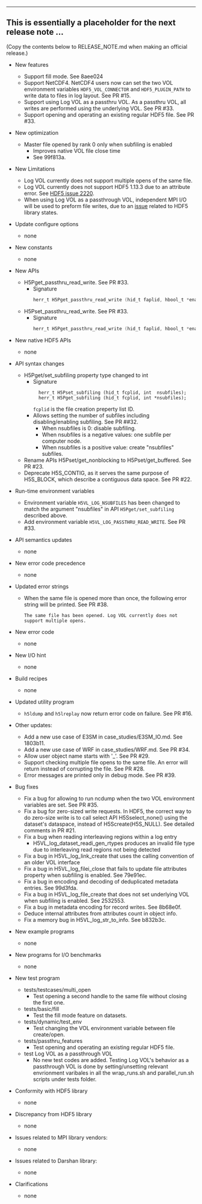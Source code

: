 ------------------------------------------------------------------------------
This is essentially a placeholder for the next release note ...
------------------------------------------------------------------------------
(Copy the contents below to RELEASE_NOTE.md when making an official release.)

* New features
  + Support fill mode. See 8aee024
  + Support NetCDF4. NetCDF4 users now can set the two VOL environment
    variables `HDF5_VOL_CONNECTOR` and `HDF5_PLUGIN_PATH` to write data to
    files in log layout. See PR #15.
  + Support using Log VOL as a passthru VOL. As a passthru VOL, all writes
  are performed using the underlying VOL. See PR #33.
  + Support opening and operating an existing regular HDF5 file. See PR #33.

* New optimization
  + Master file opened by rank 0 only when subfiling is enabled
    + Improves native VOL file close time
    + See 99f813a.

* New Limitations
  + Log VOL currently does not support multiple opens of the same file.
  + Log VOL currently does not support HDF5 1.13.3 due to an attribute error.
  See [HDF5 issue 2220](https://github.com/HDFGroup/hdf5/issues/2220).
  + When using Log VOL as a passthrough VOL, independent MPI I/O will be used to preform
  file writes, due to an [issue](https://forum.hdfgroup.org/t/vol-unable-to-write-a-dataset-at-file-close-time/10378) related to HDF5 library states.

* Update configure options
  + none

* New constants
  + none

* New APIs
  + H5Pget_passthru_read_write. See PR #33.
    + Signature
      ```c
      herr_t H5Pget_passthru_read_write (hid_t faplid, hbool_t *enable);
      ```
  + H5Pset_passthru_read_write. See PR #33.
    + Signature
      ```c
      herr_t H5Pget_passthru_read_write (hid_t faplid, hbool_t *enable);
      ```

* New native HDF5 APIs
  + none

* API syntax changes
  + H5Pget/set_subfiling property type changed to int
    + Signature
      ```
        herr_t H5Pset_subfiling (hid_t fcplid, int  nsubfiles);
        herr_t H5Pget_subfiling (hid_t fcplid, int *nsubfiles);
      ```
      `fcplid` is the file creation preperty list ID.
    + Allows setting the number of subfiles including disabling/enabling
      subfiling. See PR ##32.
      + When nsubfiles is 0: disable subfiling.
      + When nsubfiles is a negative values: one subfile per computer node.
      + When nsubfiles is a positive value: create "nsubfiles" subfiles.
  + Rename APIs H5Pset/get_nonblocking to H5Pset/get_buffered. See PR #23.
  + Deprecate H5S_CONTIG, as it serves the same purpose of H5S_BLOCK, which
    describe a contiguous data space. See PR #22.

* Run-time environment variables
  + Environment variable `H5VL_LOG_NSUBFILES` has been changed to match the
    argument "nsubfiles" in API `H5Pget/set_subfiling` described above.
  + Add environment variable `H5VL_LOG_PASSTHRU_READ_WRITE`. See PR #33.

* API semantics updates
  + none

* New error code precedence
  + none

* Updated error strings
  + When the same file is opened more than once, the following error string will be printed. See PR #38.
    ```
    The same file has been opened. Log VOL currently does not support multiple opens.
    ```

* New error code
  + none

* New I/O hint
  + none

* Build recipes
  + none

* Updated utility program
  + `h5ldump` and `h5lreplay` now return error code on failure. See PR #16.

* Other updates:
  + Add a new use case of E3SM in case_studies/E3SM_IO.md. See 1803b11.
  + Add a new use case of WRF in case_studies/WRF.md. See PR #34.
  + Allow user object name starts with '_'. See PR #29.
  + Support checking multiple file opens to the same file. An error will return instead of
  corrupting the file. See PR #28.
  + Error messages are printed only in debug mode. See PR #39.

* Bug fixes
  + Fix a bug for allowing to run ncdump when the two VOL environment variables
    are set. See PR #35.
  + Fix a bug for zero-sized write requests. In HDF5, the correct way to do
    zero-size write is to call select API H5Sselect_none() using the dataset's
    dataspace, instead of H5Screate(H5S_NULL). See detailed comments in PR #21.
  + Fix a bug when reading interleaving regions within a log entry
    + H5VL_log_dataset_readi_gen_rtypes produces an invalid file type due to
      interleaving read regions not being detected
  + Fix a bug in H5VL_log_link_create that uses the calling convention of an
    older VOL interface
  + Fix a bug in H5VL_log_filei_close that fails to update file attributes property when subfiling is enabled. See 79e91ec.
  + Fix a bug in encoding and decoding of deduplicated metadata entries. See 99d3fda.
  + Fix a bug in H5VL_log_file_create that does not set underlying VOL when subfiling is enabled. See 2532553.
  + Fix a bug in metadata encoding for record writes. See 8b68e0f.
  + Deduce internal attributes from attributes count in object info.
  + Fix a memory bug in H5VL_log_str_to_info. See b832b3c.

* New example programs
  + none

* New programs for I/O benchmarks
  + none

* New test program
  + tests/testcases/multi_open
    + Test opening a second handle to the same file without closing the first one.
  + tests/basic/fill
    + Test the fill mode feature on datasets.
  + tests/dynamic/test_env
    + Test changing the VOL environment variable between file create/open.
  + tests/passthru_features
    + Test opening and operating an existing regular HDF5 file.
  + test Log VOL as a passthrough VOL
    + No new test codes are added. Testing Log VOL's behavior as a passthrough VOL is done by setting/unsetting relevant envrionment varibales in all the wrap_runs.sh and parallel_run.sh scripts under tests folder.

* Conformity with HDF5 library
  + none

* Discrepancy from HDF5 library
  + none

* Issues related to MPI library vendors:
  + none

* Issues related to Darshan library:
  + none

* Clarifications
  + none
